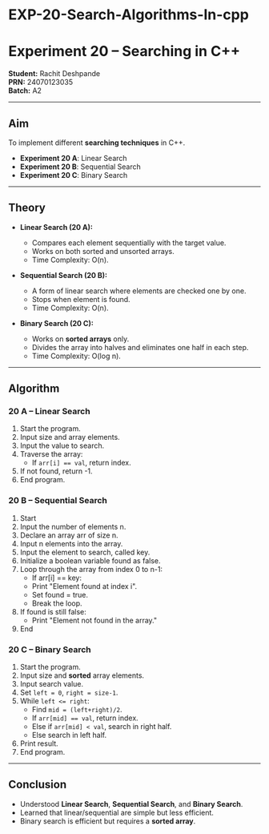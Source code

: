 # EXP-20-Search-Algorithms-In-cpp

# Experiment 20 – Searching in C++

**Student:** Rachit Deshpande  
**PRN:** 24070123035  
**Batch:** A2  

---

## Aim  
To implement different **searching techniques** in C++.  
- **Experiment 20 A**: Linear Search  
- **Experiment 20 B**: Sequential Search  
- **Experiment 20 C**: Binary Search  

---

## Theory  

- **Linear Search (20 A):**  
  - Compares each element sequentially with the target value.  
  - Works on both sorted and unsorted arrays.  
  - Time Complexity: O(n).  

- **Sequential Search (20 B):**  
  - A form of linear search where elements are checked one by one.  
  - Stops when element is found.  
  - Time Complexity: O(n).  

- **Binary Search (20 C):**  
  - Works on **sorted arrays** only.  
  - Divides the array into halves and eliminates one half in each step.  
  - Time Complexity: O(log n).  

---

## Algorithm  

### 20 A – Linear Search  
1. Start the program.  
2. Input size and array elements.  
3. Input the value to search.  
4. Traverse the array:  
   - If `arr[i] == val`, return index.  
5. If not found, return -1.  
6. End program.  

### 20 B – Sequential Search  
1. Start
2. Input the number of elements n.
3. Declare an array arr of size n.
4. Input n elements into the array.
5. Input the element to search, called key.
6. Initialize a boolean variable found as false.
7. Loop through the array from index 0 to n-1:
    - If arr[i] == key:
    - Print "Element found at index i".
    - Set found = true.
    - Break the loop.
8. If found is still false:
    - Print "Element not found in the array."
9. End


### 20 C – Binary Search  
1. Start the program.  
2. Input size and **sorted** array elements.  
3. Input search value.  
4. Set `left = 0`, `right = size-1`.  
5. While `left <= right`:  
   - Find `mid = (left+right)/2`.  
   - If `arr[mid] == val`, return index.  
   - Else if `arr[mid] < val`, search in right half.  
   - Else search in left half.  
6. Print result.  
7. End program.  

---

## Conclusion  

- Understood **Linear Search**, **Sequential Search**, and **Binary Search**.  
- Learned that linear/sequential are simple but less efficient.  
- Binary search is efficient but requires a **sorted array**.  
